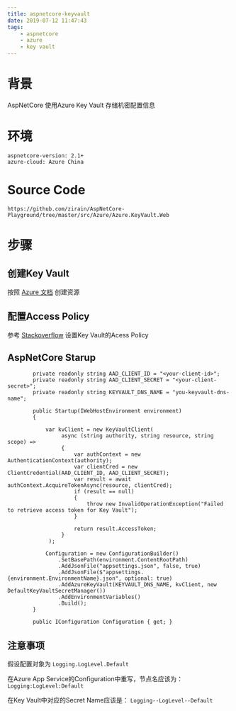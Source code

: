 ```yaml
---
title: aspnetcore-keyvault
date: 2019-07-12 11:47:43
tags:
    - aspnetcore
    - azure
    - key vault
---
```


# 背景

AspNetCore 使用Azure Key Vault 存储机密配置信息

# 环境

````
aspnetcore-version: 2.1+
azure-cloud: Azure China
````

# Source Code

```
https://github.com/zirain/AspNetCore-Playground/tree/master/src/Azure/Azure.KeyVault.Web
```

# 步骤

## 创建Key Vault

按照 [Azure 文档](https://docs.azure.cn/zh-cn/key-vault/quick-create-net) 创建资源

## 配置Access Policy

参考 [Stackoverflow](https://stackoverflow.com/questions/51124843/keyvaulterrorexception-operation-returned-an-invalid-status-code-forbidden) 设置Key Vault的Acess Policy

## AspNetCore Starup

```
        private readonly string AAD_CLIENT_ID = "<your-client-id>";
        private readonly string AAD_CLIENT_SECRET = "<your-client-secret>";
        private readonly string KEYVAULT_DNS_NAME = "you-keyvault-dns-name";

        public Startup(IWebHostEnvironment environment)
        {

            var kvClient = new KeyVaultClient(
                 async (string authority, string resource, string scope) =>
                 {
                     var authContext = new AuthenticationContext(authority);
                     var clientCred = new ClientCredential(AAD_CLIENT_ID, AAD_CLIENT_SECRET);
                     var result = await authContext.AcquireTokenAsync(resource, clientCred);
                     if (result == null)
                     {
                         throw new InvalidOperationException("Failed to retrieve access token for Key Vault");
                     }

                     return result.AccessToken;
                 }
             );
             
            Configuration = new ConfigurationBuilder()
                .SetBasePath(environment.ContentRootPath)
                .AddJsonFile("appsettings.json", false, true)
                .AddJsonFile($"appsettings.{environment.EnvironmentName}.json", optional: true)
                .AddAzureKeyVault(KEYVAULT_DNS_NAME, kvClient, new DefaultKeyVaultSecretManager())
                .AddEnvironmentVariables()
                .Build();
        }

        public IConfiguration Configuration { get; }
```

## 注意事项

假设配置对象为 `Logging.LogLevel.Default`

在Azure App Service的Configuration中重写，节点名应该为： `Logging:LogLevel:Default`

在Key Vault中对应的Secret Name应该是： `Logging--LogLevel--Default`